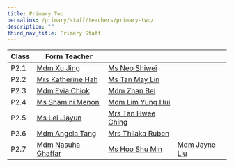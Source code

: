 ```yaml
---
title: Primary Two
permalink: /primary/staff/teachers/primary-two/
description: ""
third_nav_title: Primary Staff
---
```

| Class | Form Teacher | ||
| -------- | -------- | -------- |-------- |
|P2.1|[Mdm Xu Jing](mailto:xu_jing@schools.gov.sg)|[Ms Neo Shiwei](mailto:neo_shiwei@schools.gov.sg)|
|P2.2|[Mrs Katherine Hah](mailto:katherine_loi_huay_kiew@schools.gov.sg)|[Ms Tan May Lin](mailto:tan_may_lin@schools.gov.sg)|
|P2.3|[Mdm Evia Chiok](mailto:chiok_suat_cheng@schools.gov.sg)|[Mdm Zhan Bei](mailto:zhan_bei@schools.gov.sg)|
|P2.4|[Ms Shamini Menon](mailto:shamini_menon@schools.gov.sg)|[Mdm Lim Yung Hui](mailto:lim_yung_hui@schools.gov.sg)|
|P2.5|[Ms Lei Jiayun](mailto:lei_jiayun@schools.gov.sg)|[Mrs Tan Hwee Ching](mailto:tan_sian_huang@schools.gov.sg)|
|P2.6|[Mdm Angela Tang](mailto:angela_tang_wai_yu@schools.gov.sg)|[Mrs Thilaka Ruben](mailto:thilaka_ganapathi@schools.gov.sg)|
|P2.7|[Mdm Nasuha Ghaffar](mailto:nasuha_ghaffar@schools.gov.sg)|[Ms Hoo Shu Min](mailto:hoo_shu_min@schools.gov.sg)|[Mdm Jayne Liu](mailto:liu_yi_ching@moe.edu.sg)